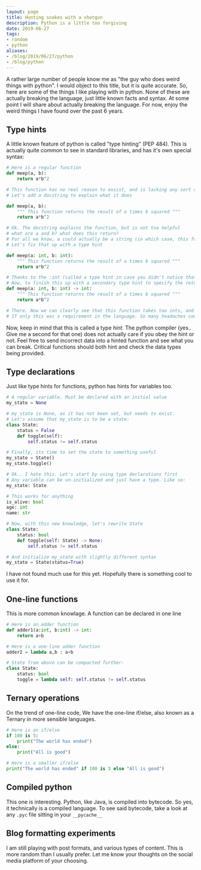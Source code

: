 ```yaml
---
layout: page
title: Hunting snakes with a shotgun
description: Python is a little too forgiving
date: 2019-06-27
tags:
- random
- python
aliases:
- /blog/2019/06/27/python
- /blog/python
---
```


A rather large number of people know me as "the guy who does weird things with python". I would object to this title, but it is quite accurate. So, here are some of the things I like playing with in python. None of these are actually breaking the language, just little known facts and syntax. At some point I will share about actually breaking the language. For now, enjoy the weird things I have found over the past 6 years.

## Type hints
A little known feature of python is called "type hinting" (PEP 484). This is actually quite common to see in standard libraries, and has it's own special syntax:
```python
# Here is a regular function
def meep(a, b):
    return a*b^2

# This function has no real reason to exsist, and is lacking any sort of documentation.
# Let's add a docstring to explain what it does

def meep(a, b):
    """ This function returns the result of a times b squared """
    return a*b^2

# Ok. The docstring explains the function, but is not too helpful 
# what are a and b? what does this return? 
# For all we know, a could actually be a string (in which case, this function would return a string)
# Let's fix that up with a type hint

def meep(a: int, b: int):
    """ This function returns the result of a times b squared """
    return a*b^2

# Thanks to the :int (called a type hint in case you didn't notice that yet), we now know that this function expects two ints.
# Now, to finish this up with a secondary type hint to specify the return type
def meep(a: int, b: int) -> int:
    """ This function returns the result of a times b squared """
    return a*b^2

# There. Now we can clearly see that this function takes too ints, and returns one int. 
# If only this was a requirement in the language. So many headaches could be solved.
```

Now, keep in mind that this is called a type *hint*. The python compiler (yes.. Give me a second for that one) does not actually care if you obey the hint or not. Feel free to send incorrect data into a hinted function and see what you can break. Critical functions should both hint and check the data types being provided.

## Type declarations
Just like type hints for functions, python has hints for variables too.
```python
# A regular variable. Must be declared with an initial value
my_state = None

# my_state is None, as it has not been set, but needs to exist.
# Let's assume that my_state is to be a state:
class State:
    status = False
    def toggle(self):
        self.status != self.status

# Finally, its time to set the state to something useful
my_state = State()
my_state.toggle()

# Ok.. I hate this. Let's start by using type declarations first
# Any variable can be un-initialized and just have a type. Like so:
my_state: State

# This works for anything
is_alive: bool
age: int
name: str

# Now, with this new knowledge, let's rewrite State
class State:
    status: bool
    def toggle(self: State) -> None:
        self.status != self.status

# And initialize my_state with slightly different syntax
my_state = State(status=True)
```

I have not found much use for this yet. Hopefully there is something cool to use it for.

## One-line functions
This is more common knowlage. A function can be declared in one line
```python
# Here is an adder function
def adder1(a:int, b:int) -> int:
    return a+b

# Here is a one-line adder function
adder2 = lambda a,b : a+b

# State from above can be compacted further:
class State:
    status: bool
    toggle = lambda self: self.status != self.status
```

## Ternary operations
On the trend of one-line code, We have the one-line if/else, also known as a Ternary in more sensible languages.
```python
# Here is an if/else
if 100 is 5:
    print("The world has ended")
else:
    print("All is good")

# Here is a smaller if/else
print("The world has ended" if 100 is 5 else "All is good")
```

## Compiled python
This one is interesting. Python, like Java, is compiled into bytecode. So yes, it technically is a compiled language. To see said bytecode, take a look at any `.pyc` file sitting in your `__pycache__`

## Blog formatting experiments
I am still playing with post formats, and various types of content. This is more random than I usually prefer. Let me know your thoughts on the social media platform of your choosing.
